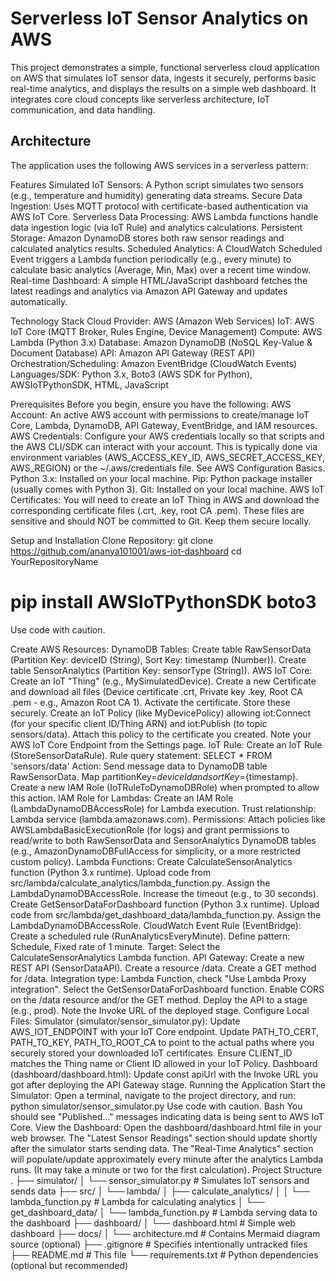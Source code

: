 # Serverless IoT Sensor Analytics on AWS

This project demonstrates a simple, functional serverless cloud application on AWS that simulates IoT sensor data, ingests it securely, performs basic real-time analytics, and displays the results on a simple web dashboard. It integrates core cloud concepts like serverless architecture, IoT communication, and data handling.

## Architecture

The application uses the following AWS services in a serverless pattern:


Features
Simulated IoT Sensors: A Python script simulates two sensors (e.g., temperature and humidity) generating data streams.
Secure Data Ingestion: Uses MQTT protocol with certificate-based authentication via AWS IoT Core.
Serverless Data Processing: AWS Lambda functions handle data ingestion logic (via IoT Rule) and analytics calculations.
Persistent Storage: Amazon DynamoDB stores both raw sensor readings and calculated analytics results.
Scheduled Analytics: A CloudWatch Scheduled Event triggers a Lambda function periodically (e.g., every minute) to calculate basic analytics (Average, Min, Max) over a recent time window.
Real-time Dashboard: A simple HTML/JavaScript dashboard fetches the latest readings and analytics via Amazon API Gateway and updates automatically.


Technology Stack
Cloud Provider: AWS (Amazon Web Services)
IoT: AWS IoT Core (MQTT Broker, Rules Engine, Device Management)
Compute: AWS Lambda (Python 3.x)
Database: Amazon DynamoDB (NoSQL Key-Value & Document Database)
API: Amazon API Gateway (REST API)
Orchestration/Scheduling: Amazon EventBridge (CloudWatch Events)
Languages/SDK: Python 3.x, Boto3 (AWS SDK for Python), AWSIoTPythonSDK, HTML, JavaScript


Prerequisites
Before you begin, ensure you have the following:
AWS Account: An active AWS account with permissions to create/manage IoT Core, Lambda, DynamoDB, API Gateway, EventBridge, and IAM resources.
AWS Credentials: Configure your AWS credentials locally so that scripts and the AWS CLI/SDK can interact with your account. This is typically done via environment variables (AWS_ACCESS_KEY_ID, AWS_SECRET_ACCESS_KEY, AWS_REGION) or the ~/.aws/credentials file. See AWS Configuration Basics.
Python 3.x: Installed on your local machine.
Pip: Python package installer (usually comes with Python 3).
Git: Installed on your local machine.
AWS IoT Certificates: You will need to create an IoT Thing in AWS and download the corresponding certificate files (.crt, .key, root CA .pem). These files are sensitive and should NOT be committed to Git. Keep them secure locally.


Setup and Installation
Clone Repository:
git clone https://github.com/ananya101001/aws-iot-dashboard
cd YourRepositoryName


# pip install AWSIoTPythonSDK boto3
Use code with caution.

Create AWS Resources:
DynamoDB Tables:
Create table RawSensorData (Partition Key: deviceID (String), Sort Key: timestamp (Number)).
Create table SensorAnalytics (Partition Key: sensorType (String)).
AWS IoT Core:
Create an IoT "Thing" (e.g., MySimulatedDevice).
Create a new Certificate and download all files (Device certificate .crt, Private key .key, Root CA .pem - e.g., Amazon Root CA 1). Activate the certificate. Store these securely.
Create an IoT Policy (like MyDevicePolicy) allowing iot:Connect (for your specific client ID/Thing ARN) and iot:Publish (to topic sensors/data). Attach this policy to the certificate you created.
Note your AWS IoT Core Endpoint from the Settings page.
IoT Rule:
Create an IoT Rule (StoreSensorDataRule).
Rule query statement: SELECT * FROM 'sensors/data'
Action: Send message data to DynamoDB table RawSensorData. Map partitionKey=${deviceId} and sortKey=${timestamp}. Create a new IAM Role (IoTRuleToDynamoDBRole) when prompted to allow this action.
IAM Role for Lambdas:
Create an IAM Role (LambdaDynamoDBAccessRole) for Lambda execution.
Trust relationship: Lambda service (lambda.amazonaws.com).
Permissions: Attach policies like AWSLambdaBasicExecutionRole (for logs) and grant permissions to read/write to both RawSensorData and SensorAnalytics DynamoDB tables (e.g., AmazonDynamoDBFullAccess for simplicity, or a more restricted custom policy).
Lambda Functions:
Create CalculateSensorAnalytics function (Python 3.x runtime). Upload code from src/lambda/calculate_analytics/lambda_function.py. Assign the LambdaDynamoDBAccessRole. Increase the timeout (e.g., to 30 seconds).
Create GetSensorDataForDashboard function (Python 3.x runtime). Upload code from src/lambda/get_dashboard_data/lambda_function.py. Assign the LambdaDynamoDBAccessRole.
CloudWatch Event Rule (EventBridge):
Create a scheduled rule (RunAnalyticsEveryMinute).
Define pattern: Schedule, Fixed rate of 1 minute.
Target: Select the CalculateSensorAnalytics Lambda function.
API Gateway:
Create a new REST API (SensorDataAPI).
Create a resource /data.
Create a GET method for /data.
Integration type: Lambda Function, check "Use Lambda Proxy integration". Select the GetSensorDataForDashboard function.
Enable CORS on the /data resource and/or the GET method.
Deploy the API to a stage (e.g., prod).
Note the Invoke URL of the deployed stage.
Configure Local Files:
Simulator (simulator/sensor_simulator.py):
Update AWS_IOT_ENDPOINT with your IoT Core endpoint.
Update PATH_TO_CERT, PATH_TO_KEY, PATH_TO_ROOT_CA to point to the actual paths where you securely stored your downloaded IoT certificates.
Ensure CLIENT_ID matches the Thing name or Client ID allowed in your IoT Policy.
Dashboard (dashboard/dashboard.html):
Update const apiUrl with the Invoke URL you got after deploying the API Gateway stage.
Running the Application
Start the Simulator:
Open a terminal, navigate to the project directory, and run:
python simulator/sensor_simulator.py
Use code with caution.
Bash
You should see "Published..." messages indicating data is being sent to AWS IoT Core.
View the Dashboard:
Open the dashboard/dashboard.html file in your web browser.
The "Latest Sensor Readings" section should update shortly after the simulator starts sending data.
The "Real-Time Analytics" section will populate/update approximately every minute after the analytics Lambda runs. (It may take a minute or two for the first calculation).
Project Structure
.
├── simulator/
│   └── sensor_simulator.py       # Simulates IoT sensors and sends data
├── src/
│   └── lambda/
│       ├── calculate_analytics/
│       │   └── lambda_function.py  # Lambda for calculating analytics
│       └── get_dashboard_data/
│           └── lambda_function.py  # Lambda serving data to the dashboard
├── dashboard/
│   └── dashboard.html            # Simple web dashboard
├── docs/
│   └── architecture.md           # Contains Mermaid diagram source (optional)
├── .gitignore                    # Specifies intentionally untracked files
├── README.md                     # This file
└── requirements.txt              # Python dependencies (optional but recommended)



